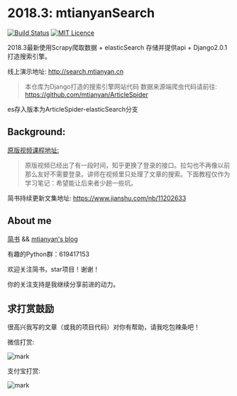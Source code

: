 # 2018.3: mtianyanSearch

[![Build Status](https://travis-ci.org/mtianyan/hexoBlog-Github.svg?branch=master)](https://travis-ci.org/mtianyan/hexoBlog-Github)
[![MIT Licence](https://badges.frapsoft.com/os/mit/mit.svg?v=103)](https://opensource.org/licenses/mit-license.php)

2018.3最新使用Scrapy爬取数据 + elasticSearch 存储并提供api + Django2.0.1打造搜索引擎。

线上演示地址: http://search.mtianyan.cn

>本仓库为Django打造的搜索引擎网站代码
数据来源端爬虫代码请前往: https://github.com/mtianyan/ArticleSpider

es存入版本为ArticleSpider-elasticSearch分支

## Background:

[原版视频课程地址:](https://coding.imooc.com/class/92.html)

>原版视频已经出了有一段时间，知乎更换了登录的接口。拉勾也不再像以前那么友好不需要登录。讲师在视频里只处理了文章的搜索。下面教程仅作为学习笔记：希望能让后来者少趟一些坑。

简书持续更新文集地址: https://www.jianshu.com/nb/11202633


## About me
[简书](https://www.jianshu.com/u/db9a7a0daa1f) && [mtianyan's blog](http://blog.mtianyan.cn/)

有趣的Python群：619417153

欢迎关注简书，star项目！谢谢！

你的关注支持是我继续分享前进的动力。

## 求打赏鼓励

很高兴我写的文章（或我的项目代码）对你有帮助，请我吃包辣条吧！

微信打赏:

![mark](http://myphoto.mtianyan.cn/blog/180302/i52eHgilfD.png?imageslim)

支付宝打赏:

![mark](http://myphoto.mtianyan.cn/blog/180302/gDlBGemI60.jpg?imageslim)
